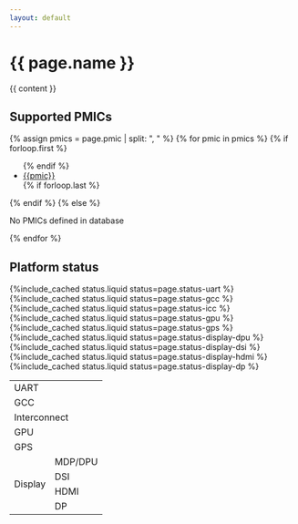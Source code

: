```yaml
---
layout: default
---
```

<h1>{{ page.name }}</h1>
<div class="soc">
<div class="content">
{{ content }}
</div>

<div>
<h2>Supported PMICs</h2>
{% assign pmics = page.pmic | split: ", "  %}
{% for pmic in pmics %}
{% if forloop.first %}
<ul>
{% endif %}
<li><a href="{{site.url}}{{site.baseurl}}/pmic/{{pmic}}">{{pmic}}</a></li>
{% if forloop.last %}
</ul>
{% endif %}
{% else %}
<p>No PMICs defined in database</p>
{% endfor %}
</div>

<div class="soc-status">
<h2>Platform status</h2>
<table>
<tr><td colspan="2">UART</td>{%include_cached status.liquid status=page.status-uart %}</tr>
<tr><td colspan="2">GCC</td>{%include_cached status.liquid status=page.status-gcc  %}</tr>
<tr><td colspan="2">Interconnect</td>{%include_cached status.liquid status=page.status-icc  %}</tr>
<tr><td colspan="2">GPU</td>{%include_cached status.liquid status=page.status-gpu  %}</tr>
<tr><td colspan="2">GPS</td>{%include_cached status.liquid status=page.status-gps  %}</tr>
<tr><td rowspan="4">Display</td>
  <td>MDP/DPU</td>{%include_cached status.liquid status=page.status-display-dpu  %}</tr>
  <tr><td>DSI</td>{%include_cached status.liquid status=page.status-display-dsi  %}</tr>
  <tr><td>HDMI</td>{%include_cached status.liquid status=page.status-display-hdmi  %}</tr>
  <tr><td>DP</td>{%include_cached status.liquid status=page.status-display-dp  %}</tr>
</table>
</div>

</div>
